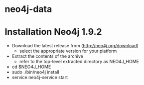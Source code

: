 neo4j-data
==========

# Installation Neo4j 1.9.2

* Download the latest release from (http://neo4j.org/download)
	- select the appropriate version for your platform
* Extract the contents of the archive
	- refer to the top-level extracted directory as NEO4J_HOME
* cd $NEO4J_HOME
* sudo ./bin/neo4j install
* service neo4j-service start		
